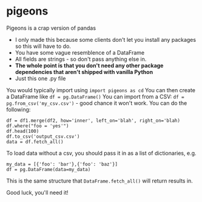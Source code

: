 # pigeons
Pigeons is a crap version of pandas
 - I only made this because some clients don't let you install any packages so this will have to do.
 - You have some vague resemblence of a DataFrame
 - All fields are strings - so don't pass anything else in.
 - **The whole point is that you don't need any other package dependencies that aren't shipped with vanilla Python**
 - Just this one .py file

You would typically import using `import pigeons as cd`
You can then create a DataFrame like `df = pg.DataFrame()`
You can import from a CSV: `df = pg.from_csv('my_csv.csv')` - good chance it won't work.
You can do the following:
```
df = df1.merge(df2, how='inner', left_on='blah', right_on='blah)
df.where("foo = 'yes'")
df.head(100)
df.to_csv('output_csv.csv')
data = df.fetch_all()
```

To load data without a csv, you should pass it in as a list of dictionaries, e.g. 
```
my_data = [{'foo': 'bar'},{'foo': 'baz'}]
df = pg.DataFrame(data=my_data)
```

This is the same structure that `DataFrame.fetch_all()` will return results in. 

Good luck, you'll need it!
